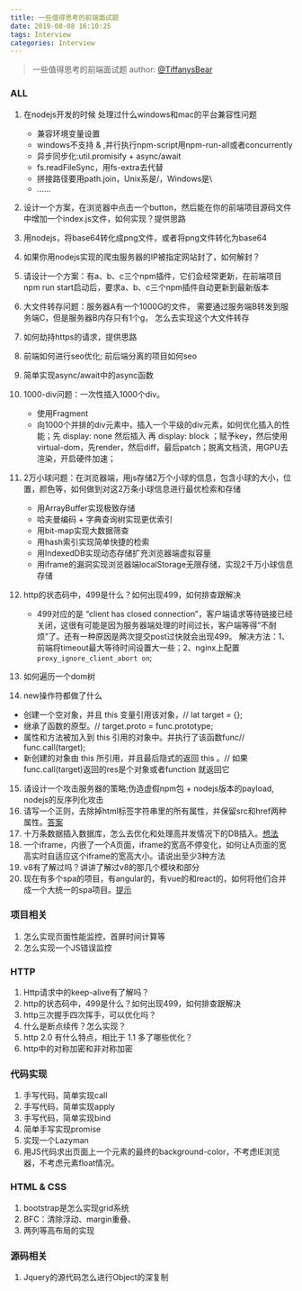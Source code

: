 ```yaml
---
title: 一些值得思考的前端面试题
date: 2019-08-08 16:10:25
tags: Interview
categories: Interview
---
```



> 一些值得思考的前端面试题
> author: [@TiffanysBear](https://tiffanysbear.github.io/)


### ALL

1. 在nodejs开发的时候 处理过什么windows和mac的平台兼容性问题
   * 兼容环境变量设置
   * windows不支持 & ,并行执行npm-script用npm-run-all或者concurrently
   * 异步同步化:util.promisify + async/await
   * fs.readFileSync，用fs-extra去代替
   * 拼接路径要用path.join，Unix系是/，Windows是\
   * ......

2. 设计一个方案，在浏览器中点击一个button，然后能在你的前端项目源码文件中增加一个index.js文件，如何实现？提供思路
3. 用nodejs，将base64转化成png文件，或者将png文件转化为base64
4. 如果你用nodejs实现的爬虫服务器的IP被指定网站封了，如何解封？
5. 请设计一个方案：有a、b、c三个npm插件，它们会经常更新，在前端项目npm run start启动后，要求a、b、c三个npm插件自动更新到最新版本
6. 大文件转存问题：服务器A有一个1000G的文件， 需要通过服务端B转发到服务端C，但是服务器B内存只有1个g， 怎么去实现这个大文件转存
7. 如何劫持https的请求，提供思路
8. 前端如何进行seo优化; 前后端分离的项目如何seo
9. 简单实现async/await中的async函数
10. 1000-div问题：一次性插入1000个div。
    * 使用Fragment
    * 向1000个并排的div元素中，插入一个平级的div元素，如何优化插入的性能；先 display: none 然后插入 再 display: block ；赋予key，然后使用virtual-dom，先render，然后diff，最后patch；脱离文档流，用GPU去渲染，开启硬件加速；

11. 2万小球问题：在浏览器端，用js存储2万个小球的信息，包含小球的大小，位置，颜色等，如何做到对这2万条小球信息进行最优检索和存储
    * 用ArrayBuffer实现极致存储
    * 哈夫曼编码 + 字典查询树实现更优索引
    * 用bit-map实现大数据筛查
    * 用hash索引实现简单快捷的检索
    * 用IndexedDB实现动态存储扩充浏览器端虚拟容量
    * 用iframe的漏洞实现浏览器端localStorage无限存储，实现2千万小球信息存储

12. http的状态码中，499是什么？如何出现499，如何排查跟解决
    * 499对应的是 “client has closed connection”，客户端请求等待链接已经关闭，这很有可能是因为服务器端处理的时间过长，客户端等得“不耐烦”了。还有一种原因是两次提交post过快就会出现499。
解决方法：1、前端将timeout最大等待时间设置大一些；2、nginx上配置`proxy_ignore_client_abort on`;

13. 如何遍历一个dom树
14. new操作符都做了什么
  * 创建一个空对象，并且 this 变量引用该对象，// lat target = {};
  * 继承了函数的原型。// target.proto = func.prototype;
  * 属性和方法被加入到 this 引用的对象中。并执行了该函数func// func.call(target);
  * 新创建的对象由 this 所引用，并且最后隐式的返回 this 。// 如果func.call(target)返回的res是个对象或者function 就返回它


15. 请设计一个攻击服务器的策略;伪造虚假npm包 + nodejs版本的payload, nodejs的反序列化攻击
16. 请写一个正则，去除掉html标签字符串里的所有属性，并保留src和href两种属性。[答案](https://github.com/airuikun/Weekly-FE-Interview/issues/24)
17. 十万条数据插入数据库，怎么去优化和处理高并发情况下的DB插入。[想法](https://github.com/airuikun/Weekly-FE-Interview/issues/26)
18. 一个iframe，内嵌了一个A页面，iframe的宽高不停变化，如何让A页面的宽高实时自适应这个iframe的宽高大小。请说出至少3种方法
19. v8有了解过吗？讲讲了解过v8的那几个模块和部分
20. 现在有多个spa的项目，有angular的，有vue的和react的，如何将他们合并成一个大统一的spa项目。[提示](https://github.com/hubvue/Micro-FE)




### 项目相关
1. 怎么实现页面性能监控，首屏时间计算等
2. 怎么实现一个JS错误监控


### HTTP

1. Http请求中的keep-alive有了解吗？
2. http的状态码中，499是什么？如何出现499，如何排查跟解决
3. http三次握手四次挥手，可以优化吗？
4. 什么是断点续传？怎么实现？
5. http 2.0 有什么特点，相比于 1.1 多了哪些优化？
6. http中的对称加密和非对称加密




### 代码实现

1. 手写代码，简单实现call
2. 手写代码，简单实现apply
3. 手写代码，简单实现bind
4. 简单手写实现promise
5. 实现一个Lazyman
6. 用JS代码求出页面上一个元素的最终的background-color，不考虑IE浏览器，不考虑元素float情况。

### HTML & CSS

1. bootstrap是怎么实现grid系统
2. BFC：清除浮动、margin重叠、
3. 两列等高布局的实现



### 源码相关
1. Jquery的源代码怎么进行Object的深复制








